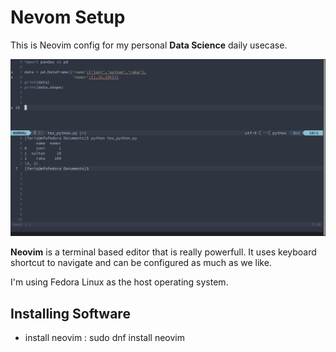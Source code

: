 # Nevom Setup

This is Neovim config for my personal **Data Science** daily usecase.

![image](images/screenshot.png)

**Neovim** is a terminal based editor that is really powerfull. It uses keyboard shortcut to navigate and can be configured as much as we like.

I'm using Fedora Linux as the host operating system.


## Installing Software

* install neovim : sudo dnf install neovim
